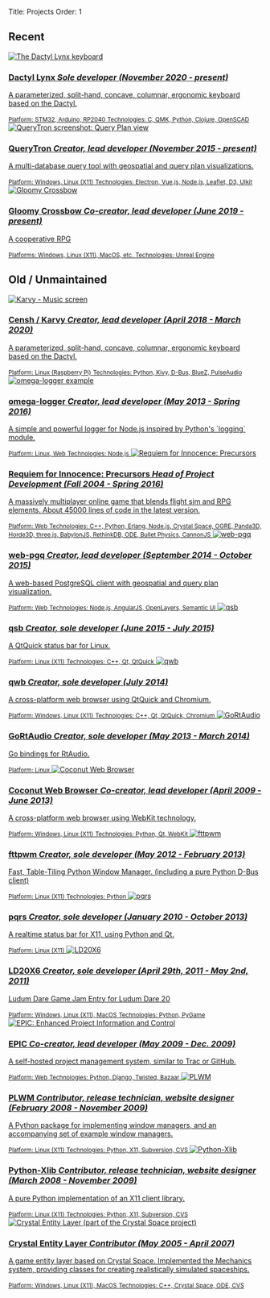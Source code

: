 Title: Projects
Order: 1


[AngularJS]: https://angularjs.org/
[BabylonJS]: https://www.babylonjs.com/
[BlueZ]: http://www.bluez.org/
[Bullet Physics]: http://bulletphysics.org/wordpress/
[CannonJS]: http://www.cannonjs.org/
[Censh]: https://hackaday.io/project/157460-censh
[Coconut Web Browser]: https://osdn.net/projects/coconut/
[Crystal Entity Layer]: https://sourceforge.net/projects/cel/
[Crystal Space]: http://www.crystalspace3d.org/
[CVS]: http://www.nongnu.org/cvs/
[D3]: https://d3js.org/
[Dactyl]: https://github.com/adereth/dactyl-keyboard
[Dactyl Lynx]: https://hackaday.io/project/176016-dactyl-lynx
[D-Bus]: https://www.freedesktop.org/wiki/Software/dbus/
[Electron]: http://electron.atom.io/
[Erlang]: http://www.erlang.org/
[fttpwm]: https://osdn.net/projects/fttpwm/
[Go]: https://golang.org/
[GoRtAudio]: https://github.com/whitelynx/gortaudio
[Horde3D]: http://www.horde3d.org/
[Karvy]: https://github.com/whitelynx/karvy
[Kivy]: https://kivy.org/
[LD20X6]: https://gitlab.com/whitelynx/ld20x6
[Leaflet]: http://leafletjs.com/
[Node.js]: https://nodejs.org/
[ODE]: http://ode.org/
[OGRE]: https://www.ogre3d.org/
[omega-logger]: https://github.com/Morgul/omega-logger
[OpenLayers]: http://openlayers.org/
[OpenSCAD]: http://www.openscad.org/
[Panda3D]: http://www.panda3d.org/
[PLWM]: http://plwm.sourceforge.net
[PostgreSQL]: https://www.postgresql.org/
[pqrs]: https://bitbucket.org/whitelynx/pqrs
[PulseAudio]: https://www.freedesktop.org/wiki/Software/PulseAudio/
[PyGame]: https://www.pygame.org/
[Python]: http://www.python.org/
[Python logging]: https://docs.python.org/2/library/logging.html
[Python-Xlib]: http://python-xlib.sourceforge.net
[QMK]: https://qmk.fm/
[Qt]: http://www.qt.io/
[QueryTron]: https://gitlab.com/whitelynx/querytron
[Raspberry Pi]: https://www.raspberrypi.org/products/raspberry-pi-3-model-b-plus/
[Requiem for Innocence: Precursors]: https://github.com/SkewedAspect/rfi-webgl-client
[RethinkDB]: https://www.rethinkdb.com/
[RtAudio]: http://www.music.mcgill.ca/~gary/rtaudio/
[Semantic UI]: http://semantic-ui.com/
[Subversion]: https://subversion.apache.org/
[three.js]: https://threejs.org/
[UIkit]: http://getuikit.com/
[Unreal Engine]: https://www.unrealengine.com/en-US/what-is-unreal-engine-4
[Vue.js]: http://vuejs.org/
[web-pgq]: https://github.com/whitelynx/web-pgq
[X11]: https://www.wikiwand.com/en/X_Window_System

Recent
------

<div class="project-thumbs">
	<a href="https://hackaday.io/project/176016-dactyl-lynx">
		<img src="https://cdn.hackaday.io/images/1529031709031089167.jpg" alt="The Dactyl Lynx keyboard" title="The Dactyl Lynx keyboard" />
		<h3>Dactyl Lynx
        <em>Sole developer (November 2020 - present)</em></h3>
        <p>A parameterized, split-hand, concave, columnar, ergonomic keyboard based on the Dactyl.</p>
        <small>Platform: STM32, Arduino, RP2040</small>
        <small>Technologies: C, QMK, Python, Clojure, OpenSCAD</small>
	</a>
    <a href="https://gitlab.com/whitelynx/querytron">
		<img src="https://gitlab.com/whitelynx/querytron/-/raw/master/screenshots/query-plan-view.png" alt="QueryTron screenshot: Query Plan view" title="QueryTron screenshot: Query Plan view" />
        <h3>QueryTron
        <em>Creator, lead developer (November 2015 - present)</em></h3>
        <p>A multi-database query tool with geospatial and query plan visualizations.</p>
        <small>Platform: Windows, Linux (X11)</small>
        <small>Technologies: Electron, Vue.js, Node.js, Leaflet, D3, UIkit</small>
    </a>
	<a href="https://youtube.com/playlist?list=PL5mbJ-9-fsoHo-SUqWZOU30tOMOoKEzcL&feature=shared">
		<img src="https://i.ytimg.com/vi/qZdp_pTg9EU/hqdefault.jpg?sqp=-oaymwEcCNACELwBSFXyq4qpAw4IARUAAIhCGAFwAcABBg==&rs=AOn4CLCVXB9FaZ6Bx9NzzuGqAS-WvAO-rg" alt="Gloomy Crossbow" title="Gloomy Crossbow" />
		<h3>Gloomy Crossbow
        <em>Co-creator, lead developer (June 2019 - present)</em></h3>
        <p>A cooperative <abbr title="role-playing game">RPG</abbr></p>
        <small>Platforms: Windows, Linux (X11), MacOS, etc.</small>
        <small>Technologies: Unreal Engine</small>
	</a>
</div>

<!--
<i class="fas fa-keyboard underlay"></i>[Dactyl Lynx][] _Sole developer<br>(November 2020 - present)_
: A custom split ergonomic keyboard based on the [Dactyl][].
: _Platform: STM32, Arduino, RP2040_
: _Technologies: C, [QMK][], [Python][], Clojure, [OpenSCAD][]_

<i class="fas fa-gamepad underlay"></i>Gloomy Crossbow _Co-creator, lead developer<br>(June 2019 - present)_
: A cooperative <abbr title="role-playing game">RPG</abbr>
: _Platforms: Windows, Linux ([X11][]), MacOS, etc._
: _Technologies: [Unreal Engine][]_

<i class="fas fa-database underlay"></i>[QueryTron][] _Creator, lead developer<br>(November 2015 - present)_
: A multi-database query tool with geospatial and query plan visualizations.
: _Platform: Windows, Linux ([X11][])_
: _Technologies: [Electron][], [Vue.js][], [Node.js][], [Leaflet][], [D3][], [UIkit][]_
-->


Old / Unmaintained
------------------

<div class="project-thumbs">
	<a href="https://hackaday.io/project/157460-censh">
		<img src="https://cdn.hackaday.io/images/5684681525213412049.png" alt="Karvy - Music screen" title="Karvy - Music screen" />
		<h3>Censh / Karvy
        <em>Creator, lead developer (April 2018 - March 2020)</em></h3>
        <p>A parameterized, split-hand, concave, columnar, ergonomic keyboard based on the Dactyl.</p>
        <small>Platform: Linux (Raspberry Pi)</small>
        <small>Technologies: Python, Kivy, D-Bus, BlueZ, PulseAudio</small>
	</a>
	<a href="https://github.com/Morgul/omega-logger">
		<img src="/images/omega-logger.png" alt="omega-logger example" title="omega-logger example" />
		<h3>omega-logger
        <em>Creator, lead developer (May 2013 - Spring 2016)</em></h3>
        <p>A simple and powerful logger for Node.js inspired by Python's `logging` module.</p>
        <small>Platform: Linux, Web</small>
        <small>Technologies: Node.js</small>
	</a>
    <a href="https://github.com/SkewedAspect/rfi-webgl-client">
		<img src="https://github.com/SkewedAspect/rfi-content/blob/master/source/gui/Graphics/precursors_logo.png?raw=true" alt="Requiem for Innocence: Precursors" title="Requiem for Innocence: Precursors" />
		<h3>Requiem for Innocence: Precursors
        <em>Head of Project Development (Fall 2004 - Spring 2016)</em></h3>
        <p>A massively multiplayer online game that blends flight sim and <abbr title="role-playing game">RPG</abbr> elements. About 45000 lines of code in the latest version.</p>
        <small>Platform: Web</small>
        <small>Technologies: C++, Python, Erlang, Node.js, Crystal Space, OGRE, Panda3D, Horde3D, three.js, BabylonJS, RethinkDB, <abbr title="Open Dynamics Engine">ODE</abbr>, Bullet Physics, CannonJS</small>
	</a>
    <a href="https://github.com/whitelynx/web-pgq">
		<img src="https://picsum.photos/id/434/500/300?grayscale&blur=5" alt="web-pgq" title="web-pgq" />
		<h3>web-pgq
        <em>Creator, lead developer (September 2014 - October 2015)</em></h3>
        <p>A web-based PostgreSQL client with geospatial and query plan visualization.</p>
        <small>Platform: Web</small>
        <small>Technologies: Node.js, AngularJS, OpenLayers, Semantic UI</small>
	</a>
    <a href="https://gitlab.com/whitelynx/qsb">
		<img src="/images/qsb.png" alt="qsb" title="qsb" />
		<h3>qsb
        <em>Creator, sole developer (June 2015 - July 2015)</em></h3>
        <p>A QtQuick status bar for Linux.</p>
        <small>Platform: Linux (X11)</small>
        <small>Technologies: C++, Qt, QtQuick</small>
	</a>
    <a href="https://github.com/whitelynx/qwb">
		<img src="/images/qwb.png" alt="qwb" title="qwb" />
		<h3>qwb
        <em>Creator, sole developer (July 2014)</em></h3>
        <p>A cross-platform web browser using QtQuick and Chromium.</p>
        <small>Platform: Windows, Linux (X11)</small>
        <small>Technologies: C++, Qt, QtQuick, Chromium</small>
	</a>
    <a href="https://github.com/whitelynx/gortaudio">
		<img src="https://picsum.photos/id/434/500/300?grayscale&blur=5" alt="GoRtAudio" title="GoRtAudio" />
		<h3>GoRtAudio
        <em>Creator, sole developer (May 2013 - March 2014)</em></h3>
        <p>Go bindings for RtAudio.</p>
        <small>Platform: Linux</small>
	</a>
    <a href="https://osdn.net/projects/coconut/">
		<img src="https://picsum.photos/id/434/500/300?grayscale&blur=5" alt="Coconut Web Browser" title="Coconut Web Browser" />
		<h3>Coconut Web Browser
        <em>Co-creator, lead developer (April 2009 - June 2013)</em></h3>
        <p>A cross-platform web browser using WebKit technology.</p>
        <small>Platform: Windows, Linux (X11)</small>
        <small>Technologies: Python, Qt, WebKit</small>
	</a>
    <a href="https://osdn.net/projects/fttpwm/">
		<img src="https://raw.githubusercontent.com/whitelynx/fttpwm/%40/fttpwm/resources/default-wallpaper.svg" alt="fttpwm" title="fttpwm" />
		<h3>fttpwm
        <em>Creator, sole developer (May 2012 - February 2013)</em></h3>
        <p>Fast, Table-Tiling Python Window Manager. (including a pure Python D-Bus client)</p>
        <small>Platform: Linux (X11)</small>
        <small>Technologies: Python</small>
	</a>
    <a href="https://bitbucket.org/whitelynx/pqrs">
		<img src="/images/pqrs.png" alt="pqrs" title="pqrs" />
		<h3>pqrs
        <em>Creator, sole developer (January 2010 - October 2013)</em></h3>
        <p>A realtime status bar for X11, using Python and Qt.</p>
        <small>Platform: Linux (X11)</small>
	</a>
    <a href="https://gitlab.com/whitelynx/ld20x6">
		<img src="https://gitlab.com/whitelynx/ld20x6/-/raw/master/screenshots/ld20x6-screenshot.png" alt="LD20X6" title="LD20X6" />
		<h3>LD20X6
        <em>Creator, sole developer (April 29th, 2011 - May 2nd, 2011)</em></h3>
        <p>Ludum Dare Game Jam Entry for Ludum Dare 20</p>
        <small>Platform: Windows, Linux (X11), MacOS</small>
        <small>Technologies: Python, PyGame</small>
	</a>
    <a href="https://gitlab.com/whitelynx/epic">
		<img src="https://gitlab.com/whitelynx/epic/-/raw/main/screenshot.png" alt="EPIC: Enhanced Project Information and Control" title="EPIC: Enhanced Project Information and Control" />
		<h3>EPIC
        <em>Co-creator, lead developer (May 2009 - Dec. 2009)</em></h3>
        <p>A self-hosted project management system, similar to Trac or GitHub.</p>
        <small>Platform: Web</small>
        <small>Technologies: Python, Django, Twisted, Bazaar</small>
	</a>
    <a href="http://plwm.sourceforge.net">
		<img src="https://picsum.photos/id/434/500/300?grayscale&blur=5" alt="PLWM" title="PLWM" />
		<h3>PLWM
        <em>Contributor, release&nbsp;technician, website&nbsp;designer (February 2008 - November 2009)</em></h3>
        <p>A Python package for implementing window managers, and an accompanying set of example window managers.</p>
        <small>Platform: Linux (X11)</small>
        <small>Technologies: Python, X11, Subversion, CVS</small>
	</a>
    <a href="http://python-xlib.sourceforge.net">
		<img src="https://picsum.photos/id/434/500/300?grayscale&blur=5" alt="Python-Xlib" title="Python-Xlib" />
		<h3>Python-Xlib
        <em>Contributor, release&nbsp;technician, website&nbsp;designer (March 2008 - November 2009)</em></h3>
        <p>A pure Python implementation of an X11 client library.</p>
        <small>Platform: Linux (X11)</small>
        <small>Technologies: Python, X11, Subversion, CVS</small>
	</a>
    <a href="https://sourceforge.net/projects/cel/">
		<img src="/images/crystallogo.png" alt="Crystal Entity Layer (part of the Crystal Space project)" title="Crystal Entity Layer (part of the Crystal Space project)" />
		<h3>Crystal Entity Layer
        <em>Contributor (May 2005 - April 2007)</em></h3>
        <p>A game entity layer based on Crystal Space. Implemented the Mechanics system, providing classes for creating realistically simulated spaceships.</p>
        <small>Platform: Windows, Linux (X11), MacOS</small>
        <small>Technologies: C++, Crystal Space, <abbr title="Open Dynamics Engine">ODE</abbr>, CVS</small>
	</a>
</div>

<!--
<i class="fas fa-car-side underlay"></i>[Censh][] / [Karvy][] _Creator, lead developer<br>(April 2018 - March 2020)_
: A <abbr title="do-it-yourself">DIY</abbr> car entertainment / navigation system, and the <abbr title="user interface">UI</abbr> for it.
: _Platform: Linux ([Raspberry Pi][])_
: _Technologies: [Python][], [Kivy][], [D-Bus][], [BlueZ][], [PulseAudio][]_

<i class="fas fa-magnifying-glass underlay"></i>[omega-logger][] _Creator, lead developer<br>(May 2013 - Spring 2016)_
: A simple and powerful logger for [Node.js][] inspired by [Python's `logging` module][Python logging].
: _Platform: Linux, Web_
: _Technologies: [Node.js][]_

<i class="fas fa-gamepad underlay"></i>[Requiem for Innocence: Precursors][] _Head of Project Development<br>(Fall 2004 - Spring 2016)_
: A massively multiplayer online game that blends flight sim and <abbr title="role-playing game">RPG</abbr> elements. About 45000 lines of code in the latest version.
: _Platform: Web_
: _Technologies: C++, [Python][], [Erlang][], [Node.js][], [Crystal Space][], [OGRE][], [Panda3D][], [Horde3D][], [three.js][], [BabylonJS][], [RethinkDB][], [<abbr title="Open Dynamics Engine">ODE</abbr>][ODE], [Bullet Physics][], [CannonJS][]_

<i class="fas fa-database underlay"></i>[web-pgq][] _Creator, lead developer<br>(September 2014 - October 2015)_
: A web-based [PostgreSQL][] client with geospatial and query plan visualization.
: _Platform: Web_
: _Technologies: [Node.js][], [AngularJS][], [OpenLayers][], [Semantic UI][]_

<i class="fas fa-window-restore underlay"></i>[qsb][] _Creator, sole developer<br>(June 2015 - July 2015)_
: A QtQuick status bar for Linux.
: _Platforms: Linux ([X11][])_
: _Technologies: C++, [Qt][], [QtQuick][]_

<i class="fas fa-globe underlay"></i>[qwb][] _Creator, sole developer<br>(July 2014)_
: A cross-platform web browser using QtQuick and Chromium.
: _Platforms: Windows, Linux ([X11][])_
: _Technologies: C++, [Qt][], [QtQuick][], Chromium_

<i class="fas fa-volume-high underlay"></i>[GoRtAudio][] _Creator, sole developer<br>(May 2013 - March 2014)_
: [Go][] bindings for [RtAudio][].
: _Platform: Linux_

<i class="fas fa-globe underlay"></i>[Coconut Web Browser][] _Co-creator, lead developer<br>(April 2009 - June 2013)_
: A cross-platform web browser using WebKit technology.
: _Platforms: Windows, Linux ([X11][])_
: _Technologies: [Python][], [Qt][], WebKit_

<i class="fas fa-window-restore underlay"></i>[fttpwm][] _Creator, sole developer<br>(May 2012 - February 2013)_
: Fast, Table-Tiling [Python][] Window Manager. (including a pure Python [D-Bus][] client)
: _Platform: Linux ([X11][])_

<i class="fas fa-window-restore underlay"></i>[pqrs][] _Creator, sole developer<br>(January 2010 - October 2013)_
: A realtime status bar for [X11][], using [Python][] and [Qt][].
: _Platform: Linux ([X11][])_

<i class="fas fa-gamepad underlay"></i>[LD20X6][] _Creator, sole developer<br>(April 29th, 2011 - May 2nd, 2011)_
: Ludum Dare Game Jam Entry for Ludum Dare 20
: _Platform: Windows, Linux ([X11][]), MacOS_
: _Technologies: [Python][], [PyGame][]_

<i class="fas fa-code-branch underlay"></i>[EPIC][] _Co-creator, lead developer<br>(May 2009 - Dec. 2009)_
: A self-hosted project management system, similar to Trac or GitHub.
: _Platforms: Web_
: _Technologies: [Python][], [Django][], [Twisted][], [Bazaar][]_

<i class="fas fa-window-restore underlay"></i>[PLWM][] _Contributor, release technician, website&nbsp;designer<br>(February 2008 - November 2009)_
: A [Python][] package for implementing window managers, and an accompanying set of example window managers.
: _Platform: Linux ([X11][])_
: _Technologies: [Python][], [X11][], [Subversion][], [CVS][]_

<i class="fas fa-window-restore underlay"></i>[Python-Xlib][] _Contributor, release technician, website&nbsp;designer<br>(March 2008 - November 2009)_
: A pure [Python][] implementation of an [X11][] client library.
: _Platform: Linux ([X11][])_
: _Technologies: [Python][], [X11][], [Subversion][], [CVS][]_

<i class="fas fa-gamepad underlay"></i>[Crystal Entity Layer][] _Contributor<br>(May 2005 - April 2007)_
: A game entity layer based on [Crystal Space][]. Implemented the Mechanics system, providing classes for creating realistically simulated spaceships.
: _Platform: Windows, Linux ([X11][]), MacOS_
: _Technologies: C++, [Crystal Space][], [<abbr title="Open Dynamics Engine">ODE</abbr>][ODE], [CVS][]_
-->
